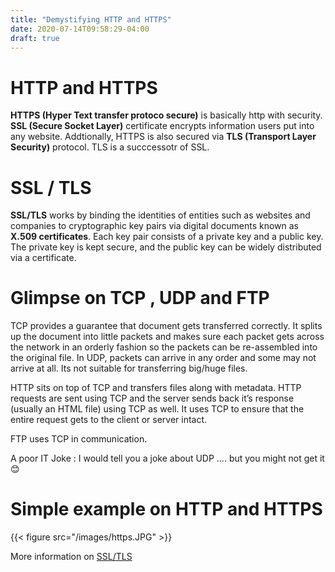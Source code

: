 ```yaml
---
title: "Demystifying HTTP and HTTPS"
date: 2020-07-14T09:58:29-04:00
draft: true
---
```


# HTTP and HTTPS
**HTTPS (Hyper Text transfer protoco secure)** is basically http with security.
**SSL (Secure Socket Layer)** certificate encrypts information users put into any website. Addtionally, HTTPS is also secured via **TLS (Transport Layer Security)** protocol.
TLS is a succcessotr of SSL.

# SSL / TLS 
**SSL/TLS** works by binding the identities of entities such as websites and companies to cryptographic key pairs via digital documents known as **X.509 certificates**. Each key pair consists of a private key and a public key. The private key is kept secure, and the public key can be widely distributed via a certificate.

# Glimpse on TCP , UDP and FTP
TCP provides a guarantee that document gets transferred correctly. It splits up the document into little packets and makes sure each packet gets across the network in an orderly fashion so the packets can be re-assembled into the original file. 
In UDP,  packets can arrive in any order and some may not arrive at all. Its not suitable for transferring big/huge files.

HTTP sits on top of TCP and transfers files along with metadata. HTTP requests are sent using TCP and the server sends back it’s response (usually an HTML file) using TCP as well. It uses TCP to ensure that the entire request gets to the client or server intact. 

FTP uses TCP in communication.

A poor IT Joke : I would tell you a joke about UDP …. but you might not get it 😊 


# Simple example on HTTP and HTTPS 

{{< figure src="/images/https.JPG" >}}

More information on [SSL/TLS](https://www.ssl.com/faqs/faq-what-is-ssl/)